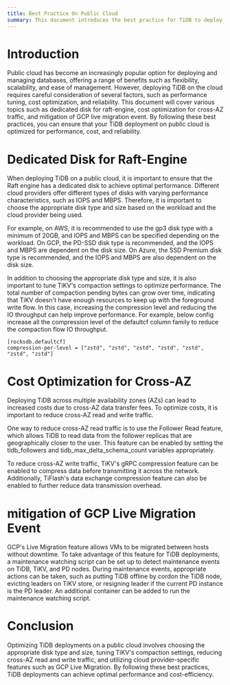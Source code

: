 ```yaml
---
title: Best Practice On Public Cloud
summary: This document introduces the best practice for TiDB to deploy on public cloud
---
```


# Introduction

Public cloud has become an increasingly popular option for deploying and managing databases, offering a range of benefits such as flexibility, scalability, and ease of management. However, deploying TiDB on the cloud requires careful consideration of several factors, such as performance tuning, cost optimization, and reliability. This document will cover various topics such as dedicated disk for raft-engine, cost optimization for cross-AZ traffic, and mitigation of GCP live migration event. By following these best practices, you can ensure that your TiDB deployment on public cloud is optimized for performance, cost, and reliability.


# Dedicated Disk for Raft-Engine
When deploying TiDB on a public cloud, it is important to ensure that the Raft engine has a dedicated disk to achieve optimal performance. Different cloud providers offer different types of disks with varying performance characteristics, such as IOPS and MBPS. Therefore, it is important to choose the appropriate disk type and size based on the workload and the cloud provider being used.

For example, on AWS, it is recommended to use the gp3 disk type with a minimum of 20GB, and IOPS and MBPS can be specified depending on the workload. On GCP, the PD-SSD disk type is recommended, and the IOPS and MBPS are dependent on the disk size. On Azure, the SSD Premium disk type is recommended, and the IOPS and MBPS are also dependent on the disk size.

In addition to choosing the appropriate disk type and size, it is also important to tune TiKV's compaction settings to optimize performance. The total number of compaction pending bytes can grow over time, indicating that TiKV doesn't have enough resources to keep up with the foreground write flow. In this case, increasing the compression level and reducing the IO throughput can help improve performance. For example, below config increase all the compression level of the defaultcf column family to reduce the compaction flow IO throughput.

```
[rocksdb.defaultcf]
compression-per-level = ["zstd", "zstd", "zstd", "zstd", "zstd", "zstd", "zstd"]
```

# Cost Optimization for Cross-AZ
Deploying TiDB across multiple availability zones (AZs) can lead to increased costs due to cross-AZ data transfer fees. To optimize costs, it is important to reduce cross-AZ read and write traffic.

One way to reduce cross-AZ read traffic is to use the Follower Read feature, which allows TiDB to read data from the follower replicas that are geographically closer to the user. This feature can be enabled by setting the tidb_followers and tidb_max_delta_schema_count variables appropriately.

To reduce cross-AZ write traffic, TiKV's gRPC compression feature can be enabled to compress data before transmitting it across the network. Additionally, TiFlash's data exchange compression feature can also be enabled to further reduce data transmission overhead.

# mitigation of GCP Live Migration Event
GCP's Live Migration feature allows VMs to be migrated between hosts without downtime. To take advantage of this feature for TiDB deployments, a maintenance watching script can be set up to detect maintenance events on TiDB, TiKV, and PD nodes. During maintenance events, appropriate actions can be taken, such as putting TiDB offline by cordon the TiDB node, evicting leaders on TiKV store, or resigning leader if the current PD instance is the PD leader. An additional container can be added to run the maintenance watching script.

# Conclusion
Optimizing TiDB deployments on a public cloud involves choosing the appropriate disk type and size, tuning TiKV's compaction settings, reducing cross-AZ read and write traffic, and utilizing cloud provider-specific features such as GCP Live Migration. By following these best practices, TiDB deployments can achieve optimal performance and cost-efficiency.



